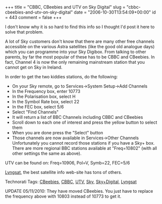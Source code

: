 +++
title = "CBBC, CBeebies and UTV on Sky Digital"
slug = "cbbc-cbeebies-and-utv-on-sky-digital"
date = "2006-10-30T13:54:09+00:00"
id = 443
comment = false
+++

I don't know why it is so hard to find this info so I thought I'd post it here to solve that problem.

A lot of Sky customers don't know that there are many other free channels accessible on the various Astra satellites (like the good old analogue days) which you can programme into your Sky Digibox. From talking to other parents, by far the most popular of these has to be CBBC and CBeebies. In fact, Channel 4 is now the only remaining mainstream station that you cannot get on Sky in Ireland.

In order to get the two kiddies stations, do the following:

*   On your Sky remote, go to Services-&gt;System Setup-&gt;Add Channels
*   In the Frequency box, enter 10773
*   In the Polarisation box, select H
*   In the Symbol Rate box, select 22
*   In the FEC box, select 5/6
*   Select "Find Channels"
*   It will return a list of BBC Channels including CBBC and CBeebies
*   Scroll down to each one of interest and press the yellow button to select them
*   When you are done press the "Select" button
*   Those channels are now available in Services-&gt;Other Channels
Unfortunately you cannot record those stations if you have a Sky+ box. There are more regional BBC stations available at "Freq=10802" (with all other settings the same as above).

UTV can be found on: Freq=10906, Pol=V, Symb=22, FEC=5/6

[Lyngsat](http://www.lyngsat.com/astra2d.html), the best satellite info web-site has tons of others.

<span class="technoratitag">Technorati Tags: [CBeebies](http://www.technorati.com/tags/CBeebies), [CBBC](http://www.technorati.com/tags/CBBC), [UTV](http://www.technorati.com/tags/UTV), [Sky](http://www.technorati.com/tags/Sky), [Sky+Digital](http://www.technorati.com/tags/Sky+Digital), [Lyngsat](http://www.technorati.com/tags/Lyngsat)</span>

<span class="technoratitag">UPDATE 05/11/2010: They have moved CBeebies. You just have to replace the frequency above with 10803 instead of 10773 to get it.</span>
